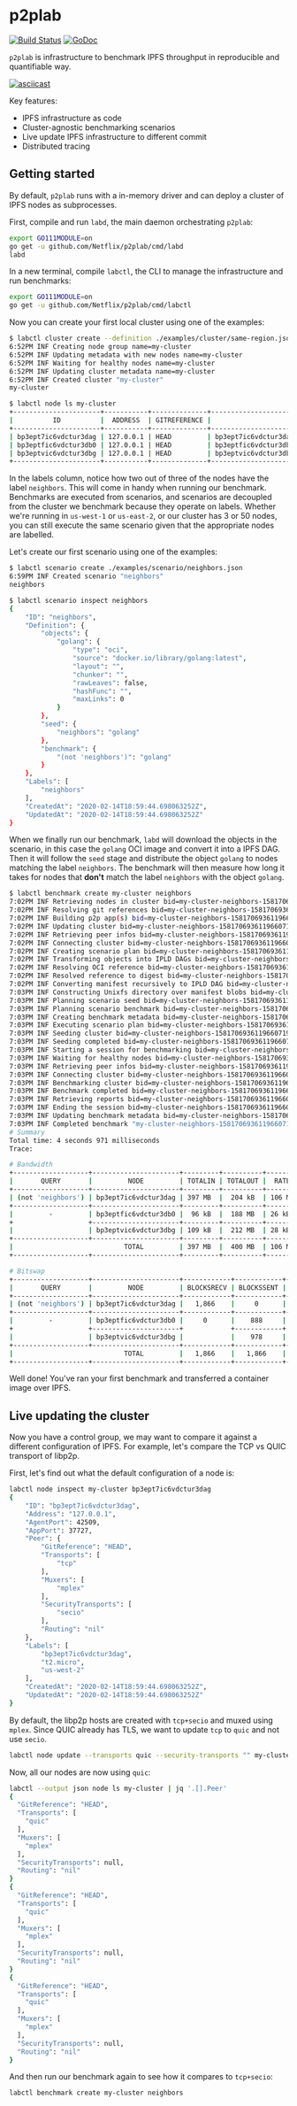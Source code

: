 # p2plab

[![Build Status](https://travis-ci.com/Netflix/p2plab.svg?branch=master)](https://travis-ci.com/Netflix/p2plab)
[![GoDoc](https://godoc.org/github.com/Netflix/p2plab?status.svg)](https://godoc.org/github.com/Netflix/p2plab)

`p2plab` is infrastructure to benchmark IPFS throughput in reproducible and quantifiable way.

[![asciicast](https://asciinema.org/a/264008.svg)](https://asciinema.org/a/264008)

Key features:

- IPFS infrastructure as code
- Cluster-agnostic benchmarking scenarios
- Live update IPFS infrastructure to different commit
- Distributed tracing

## Getting started

By default, `p2plab` runs with a in-memory driver and can deploy a cluster of IPFS nodes as subprocesses.

First, compile and run `labd`, the main daemon orchestrating `p2plab`:
```sh
export GO111MODULE=on
go get -u github.com/Netflix/p2plab/cmd/labd
labd
```

In a new terminal, compile `labctl`, the CLI to manage the infrastructure and run benchmarks:
```sh
export GO111MODULE=on
go get -u github.com/Netflix/p2plab/cmd/labctl
```

Now you can create your first local cluster using one of the examples:
```sh
$ labctl cluster create --definition ./examples/cluster/same-region.json my-cluster
6:52PM INF Creating node group name=my-cluster
6:52PM INF Updating metadata with new nodes name=my-cluster
6:52PM INF Waiting for healthy nodes name=my-cluster
6:52PM INF Updating cluster metadata name=my-cluster
6:52PM INF Created cluster "my-cluster"
my-cluster

$ labctl node ls my-cluster
+----------------------+-----------+--------------+---------------------------------------------------+----------------+----------------+
|          ID          |  ADDRESS  | GITREFERENCE |                      LABELS                       |   CREATEDAT    |   UPDATEDAT    |
+----------------------+-----------+--------------+---------------------------------------------------+----------------+----------------+
| bp3ept7ic6vdctur3dag | 127.0.0.1 | HEAD         | bp3ept7ic6vdctur3dag,t2.micro,us-west-2           | 20 seconds ago | 20 seconds ago |
| bp3eptfic6vdctur3db0 | 127.0.0.1 | HEAD         | bp3eptfic6vdctur3db0,neighbors,t2.micro,us-west-2 | 20 seconds ago | 20 seconds ago |
| bp3eptvic6vdctur3dbg | 127.0.0.1 | HEAD         | bp3eptvic6vdctur3dbg,neighbors,t2.micro,us-west-2 | 20 seconds ago | 20 seconds ago |
+----------------------+-----------+--------------+---------------------------------------------------+----------------+----------------+
```

In the labels column, notice how two out of three of the nodes have the label `neighbors`. This will come in handy when running our benchmark.
Benchmarks are executed from scenarios, and scenarios are decoupled from the cluster we benchmark because they operate on labels. Whether we're running in `us-west-1` or `us-east-2`, or our cluster has 3 or 50 nodes, you can still execute the same scenario given that the appropriate nodes are labelled.

Let's create our first scenario using one of the examples:
```sh
$ labctl scenario create ./examples/scenario/neighbors.json
6:59PM INF Created scenario "neighbors"
neighbors

$ labctl scenario inspect neighbors
{
    "ID": "neighbors",
    "Definition": {
        "objects": {
            "golang": {
                "type": "oci",
                "source": "docker.io/library/golang:latest",
                "layout": "",
                "chunker": "",
                "rawLeaves": false,
                "hashFunc": "",
                "maxLinks": 0
            }
        },
        "seed": {
            "neighbors": "golang"
        },
        "benchmark": {
            "(not 'neighbors')": "golang"
        }
    },
    "Labels": [
        "neighbors"
    ],
    "CreatedAt": "2020-02-14T18:59:44.698063252Z",
    "UpdatedAt": "2020-02-14T18:59:44.698063252Z"
}
```

When we finally run our benchmark, `labd` will download the objects in the scenario, in this case the `golang` OCI image and convert it into a IPFS DAG. Then it will follow the `seed` stage and distribute the object `golang` to nodes matching the label `neighbors`. The benchmark will then measure how long it takes for nodes that **don't** match the label `neighbors` with the object `golang`.

```sh
$ labctl benchmark create my-cluster neighbors
7:02PM INF Retrieving nodes in cluster bid=my-cluster-neighbors-1581706936119660719
7:02PM INF Resolving git references bid=my-cluster-neighbors-1581706936119660719
7:02PM INF Building p2p app(s) bid=my-cluster-neighbors-1581706936119660719 commits=["5f7c8e0d9104c76974db9640c05beec429f56e36"]
7:02PM INF Updating cluster bid=my-cluster-neighbors-1581706936119660719
7:02PM INF Retrieving peer infos bid=my-cluster-neighbors-1581706936119660719
7:02PM INF Connecting cluster bid=my-cluster-neighbors-1581706936119660719
7:02PM INF Creating scenario plan bid=my-cluster-neighbors-1581706936119660719
7:02PM INF Transforming objects into IPLD DAGs bid=my-cluster-neighbors-1581706936119660719
7:02PM INF Resolving OCI reference bid=my-cluster-neighbors-1581706936119660719 source=docker.io/library/golang:latest
7:02PM INF Resolved reference to digest bid=my-cluster-neighbors-1581706936119660719 digest=sha256:9295ba678e3764d79ac0aeabdbcf281a91933c81c8de29387d8a2f557e256cdb source=docker.io/library/golang:latest
7:02PM INF Converting manifest recursively to IPLD DAG bid=my-cluster-neighbors-1581706936119660719 digest=sha256:9295ba678e3764d79ac0aeabdbcf281a91933c81c8de29387d8a2f557e256cdb
7:03PM INF Constructing Unixfs directory over manifest blobs bid=my-cluster-neighbors-1581706936119660719 target=sha256:29c7ea58b504cee59a6f4e442867151f0763be246d5c9d06f499ac841118f93f
7:03PM INF Planning scenario seed bid=my-cluster-neighbors-1581706936119660719
7:03PM INF Planning scenario benchmark bid=my-cluster-neighbors-1581706936119660719
7:03PM INF Creating benchmark metadata bid=my-cluster-neighbors-1581706936119660719
7:03PM INF Executing scenario plan bid=my-cluster-neighbors-1581706936119660719
7:03PM INF Seeding cluster bid=my-cluster-neighbors-1581706936119660719
7:03PM INF Seeding completed bid=my-cluster-neighbors-1581706936119660719
7:03PM INF Starting a session for benchmarking bid=my-cluster-neighbors-1581706936119660719
7:03PM INF Waiting for healthy nodes bid=my-cluster-neighbors-1581706936119660719
7:03PM INF Retrieving peer infos bid=my-cluster-neighbors-1581706936119660719
7:03PM INF Connecting cluster bid=my-cluster-neighbors-1581706936119660719
7:03PM INF Benchmarking cluster bid=my-cluster-neighbors-1581706936119660719
7:03PM INF Benchmark completed bid=my-cluster-neighbors-1581706936119660719
7:03PM INF Retrieving reports bid=my-cluster-neighbors-1581706936119660719
7:03PM INF Ending the session bid=my-cluster-neighbors-1581706936119660719
7:03PM INF Updating benchmark metadata bid=my-cluster-neighbors-1581706936119660719
7:03PM INF Completed benchmark "my-cluster-neighbors-1581706936119660719"
# Summary
Total time: 4 seconds 971 milliseconds
Trace:

# Bandwidth
+-------------------+----------------------+---------+----------+----------+----------+
|       QUERY       |         NODE         | TOTALIN | TOTALOUT |  RATEIN  | RATEOUT  |
+-------------------+----------------------+---------+----------+----------+----------+
| (not 'neighbors') | bp3ept7ic6vdctur3dag | 397 MB  |  204 kB  | 106 MB/s | 54 kB/s  |
+-------------------+----------------------+---------+----------+----------+----------+
|         -         | bp3eptfic6vdctur3db0 |  96 kB  |  188 MB  | 26 kB/s  | 52 MB/s  |
+                   +----------------------+---------+----------+----------+----------+
|                   | bp3eptvic6vdctur3dbg | 109 kB  |  212 MB  | 28 kB/s  | 55 MB/s  |
+-------------------+----------------------+---------+----------+----------+----------+
|                            TOTAL         | 397 MB  |  400 MB  | 106 MB/s | 107 MB/s |
+-------------------+----------------------+---------+----------+----------+----------+

# Bitswap
+-------------------+----------------------+------------+------------+-----------+----------+----------+---------+
|       QUERY       |         NODE         | BLOCKSRECV | BLOCKSSENT | DUPBLOCKS | DATARECV | DATASENT | DUPDATA |
+-------------------+----------------------+------------+------------+-----------+----------+----------+---------+
| (not 'neighbors') | bp3ept7ic6vdctur3dag |   1,866    |     0      |     2     |  481 MB  |   0 B    | 263 kB  |
+-------------------+----------------------+------------+------------+-----------+----------+----------+---------+
|         -         | bp3eptfic6vdctur3db0 |     0      |    888     |     0     |   0 B    |  228 MB  |   0 B   |
+                   +----------------------+            +------------+           +          +----------+         +
|                   | bp3eptvic6vdctur3dbg |            |    978     |           |          |  252 MB  |         |
+-------------------+----------------------+------------+------------+-----------+----------+----------+---------+
|                            TOTAL         |   1,866    |   1,866    |     2     |  481 MB  |  481 MB  | 263 kB  |
+-------------------+----------------------+------------+------------+-----------+----------+----------+---------+
```

Well done! You've ran your first benchmark and transferred a container image over IPFS.

## Live updating the cluster

Now you have a control group, we may want to compare it against a different configuration of IPFS. For example, let's compare the TCP vs QUIC transport of libp2p.

First, let's find out what the default configuration of a node is:
```sh
labctl node inspect my-cluster bp3ept7ic6vdctur3dag
{
    "ID": "bp3ept7ic6vdctur3dag",
    "Address": "127.0.0.1",
    "AgentPort": 42509,
    "AppPort": 37727,
    "Peer": {
        "GitReference": "HEAD",
        "Transports": [
            "tcp"
        ],
        "Muxers": [
            "mplex"
        ],
        "SecurityTransports": [
            "secio"
        ],
        "Routing": "nil"
    },
    "Labels": [
        "bp3ept7ic6vdctur3dag",
        "t2.micro",
        "us-west-2"
    ],
    "CreatedAt": "2020-02-14T18:59:44.698063252Z",
    "UpdatedAt": "2020-02-14T18:59:44.698063252Z"
}
```

By default, the libp2p hosts are created with `tcp+secio` and muxed using `mplex`. Since QUIC already has TLS, we want to update `tcp` to `quic` and not use `secio`.

```sh
labctl node update --transports quic --security-transports "" my-cluster
```

Now, all our nodes are now using `quic`:
```sh
labctl --output json node ls my-cluster | jq '.[].Peer'
{
  "GitReference": "HEAD",
  "Transports": [
    "quic"
  ],
  "Muxers": [
    "mplex"
  ],
  "SecurityTransports": null,
  "Routing": "nil"
}
{
  "GitReference": "HEAD",
  "Transports": [
    "quic"
  ],
  "Muxers": [
    "mplex"
  ],
  "SecurityTransports": null,
  "Routing": "nil"
}
{
  "GitReference": "HEAD",
  "Transports": [
    "quic"
  ],
  "Muxers": [
    "mplex"
  ],
  "SecurityTransports": null,
  "Routing": "nil"
}
```

And then run our benchmark again to see how it compares to `tcp+secio`:

```sh
labctl benchmark create my-cluster neighbors
```
